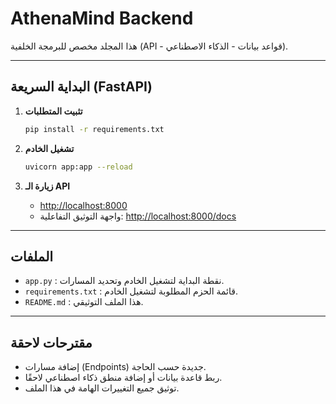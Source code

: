 # AthenaMind Backend

هذا المجلد مخصص للبرمجة الخلفية (API - قواعد بيانات - الذكاء الاصطناعي).

---

## البداية السريعة (FastAPI)

1. **تثبيت المتطلبات**
   ```bash
   pip install -r requirements.txt
   ```

2. **تشغيل الخادم**
   ```bash
   uvicorn app:app --reload
   ```

3. **زيارة الـ API**
   - [http://localhost:8000](http://localhost:8000)
   - واجهة التوثيق التفاعلية: [http://localhost:8000/docs](http://localhost:8000/docs)

---

## الملفات

- `app.py` : نقطة البداية لتشغيل الخادم وتحديد المسارات.
- `requirements.txt` : قائمة الحزم المطلوبة لتشغيل الخادم.
- `README.md` : هذا الملف التوثيقي.

---

## مقترحات لاحقة

- إضافة مسارات (Endpoints) جديدة حسب الحاجة.
- ربط قاعدة بيانات أو إضافة منطق ذكاء اصطناعي لاحقًا.
- توثيق جميع التغييرات الهامة في هذا الملف.
